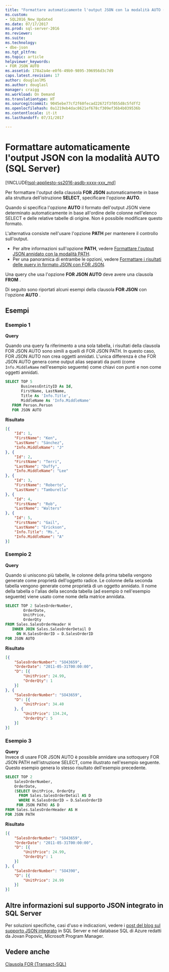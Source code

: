 ```yaml
---
title: "Formattare automaticamente l'output JSON con la modalità AUTO (SQL Server) | Microsoft Docs"
ms.custom:
- SQL2016_New_Updated
ms.date: 07/17/2017
ms.prod: sql-server-2016
ms.reviewer: 
ms.suite: 
ms.technology:
- dbe-json
ms.tgt_pltfrm: 
ms.topic: article
helpviewer_keywords:
- FOR JSON AUTO
ms.assetid: 178a2a4e-e0f6-49b9-9895-396956d3c7d9
caps.latest.revision: 17
author: douglaslMS
ms.author: douglasl
manager: craigg
ms.workload: On Demand
ms.translationtype: HT
ms.sourcegitcommit: 9045ebe77cf2f60fecad22672f3f055d8c5fdff2
ms.openlocfilehash: 0a1219eb4dac8621ef678cf309ef36b4b039536b
ms.contentlocale: it-it
ms.lasthandoff: 07/31/2017

---
```

# <a name="format-json-output-automatically-with-auto-mode-sql-server"></a>Formattare automaticamente l'output JSON con la modalità AUTO (SQL Server)
[!INCLUDE[tsql-appliesto-ss2016-asdb-xxxx-xxx_md](../../includes/tsql-appliesto-ss2016-asdb-xxxx-xxx-md.md)]

Per formattare l'output della clausola **FOR JSON** automaticamente in base alla struttura dell'istruzione **SELECT**, specificare l'opzione **AUTO**.  
  
Quando si specifica l'opzione **AUTO** il formato dell'output JSON viene determinato automaticamente in base all'ordine delle colonne nell'elenco SELECT e delle relative tabelle di origine. Non è possibile modificare questo formato.
 
L'alternativa consiste nell'usare l'opzione **PATH** per mantenere il controllo sull'output.
-   Per altre informazioni sull'opzione **PATH**, vedere [Formattare l'output JSON annidato con la modalità PATH](../../relational-databases/json/format-nested-json-output-with-path-mode-sql-server.md).
-   Per una panoramica di entrambe le opzioni, vedere [Formattare i risultati delle query in formato JSON con FOR JSON](../../relational-databases/json/format-query-results-as-json-with-for-json-sql-server.md).

Una query che usa l'opzione **FOR JSON AUTO** deve avere una clausola **FROM** .  
  
Di seguito sono riportati alcuni esempi della clausola **FOR JSON** con l'opzione **AUTO** .  
  
## <a name="examples"></a>Esempi

### <a name="example-1"></a>Esempio 1
 **Query**  
  
Quando una query fa riferimento a una sola tabella, i risultati della clausola FOR JSON AUTO sono simili a quelli di FOR JSON PATH. In questo caso, FOR JSON AUTO non crea oggetti annidati. L'unica differenza è che FOR JSON AUTO genera come output alias separati da punti (come `Info.MiddleName` nell'esempio seguente) come chiavi con punti e non come oggetti annidati.  
  
```sql  
SELECT TOP 5   
       BusinessEntityID As Id,  
       FirstName, LastName,  
       Title As 'Info.Title',  
       MiddleName As 'Info.MiddleName'  
   FROM Person.Person  
   FOR JSON AUTO  
```  
  
 **Risultato**  
  
```json  
[{
    "Id": 1,
    "FirstName": "Ken",
    "LastName": "Sánchez",
    "Info.MiddleName": "J"
}, {
    "Id": 2,
    "FirstName": "Terri",
    "LastName": "Duffy",
    "Info.MiddleName": "Lee"
}, {
    "Id": 3,
    "FirstName": "Roberto",
    "LastName": "Tamburello"
}, {
    "Id": 4,
    "FirstName": "Rob",
    "LastName": "Walters"
}, {
    "Id": 5,
    "FirstName": "Gail",
    "LastName": "Erickson",
    "Info.Title": "Ms.",
    "Info.MiddleName": "A"
}]
```  

### <a name="example-2"></a>Esempio 2

**Query**  
  
Quando si uniscono più tabelle, le colonne della prima tabella vengono generate come proprietà dell'oggetto radice. Le colonne della seconda tabella vengono generate come proprietà di un oggetto annidato. Il nome della tabella o l'alias della seconda tabella (ad esempio `D` nell'esempio seguente) viene usato come nome della matrice annidata.  
  
```sql  
SELECT TOP 2 SalesOrderNumber,  
        OrderDate,  
        UnitPrice,  
        OrderQty  
FROM Sales.SalesOrderHeader H  
   INNER JOIN Sales.SalesOrderDetail D  
     ON H.SalesOrderID = D.SalesOrderID  
FOR JSON AUTO   
```  
  
**Risultato**  
  
```json  
[{
    "SalesOrderNumber": "SO43659",
    "OrderDate": "2011-05-31T00:00:00",
    "D": [{
        "UnitPrice": 24.99,
        "OrderQty": 1
    }]
}, {
    "SalesOrderNumber": "SO43659",
    "D": [{
        "UnitPrice": 34.40
    }, {
        "UnitPrice": 134.24,
        "OrderQty": 5
    }]
}]
```  

### <a name="example-3"></a>Esempio 3
 
**Query**  
Invece di usare FOR JSON AUTO è possibile annidare una sottoquery FOR JSON PATH nell'istruzione SELECT, come illustrato nell'esempio seguente. Questo esempio genera lo stesso risultato dell'esempio precedente.  
  
```sql  
SELECT TOP 2  
    SalesOrderNumber,  
    OrderDate,  
    (SELECT UnitPrice, OrderQty  
      FROM Sales.SalesOrderDetail AS D  
      WHERE H.SalesOrderID = D.SalesOrderID  
     FOR JSON PATH) AS D  
FROM Sales.SalesOrderHeader AS H  
FOR JSON PATH  
```  
  
**Risultato**  
  
```json  
[{
    "SalesOrderNumber": "SO43659",
    "OrderDate": "2011-05-31T00:00:00",
    "D": [{
        "UnitPrice": 24.99,
        "OrderQty": 1
    }]
}, {
    "SalesOrderNumber": "SO4390",
    "D": [{
        "UnitPrice": 24.99
    }]
}]
```  

## <a name="learn-more-about-the-built-in-json-support-in-sql-server"></a>Altre informazioni sul supporto JSON integrato in SQL Server  
Per soluzioni specifiche, casi d'uso e indicazioni, vedere i [post del blog sul supporto JSON integrato](http://blogs.msdn.com/b/sqlserverstorageengine/archive/tags/json/) in SQL Server e nel database SQL di Azure redatti da Jovan Popovic, Microsoft Program Manager.

## <a name="see-also"></a>Vedere anche  
 [Clausola FOR &#40;Transact-SQL&#41;](../../t-sql/queries/select-for-clause-transact-sql.md)  


